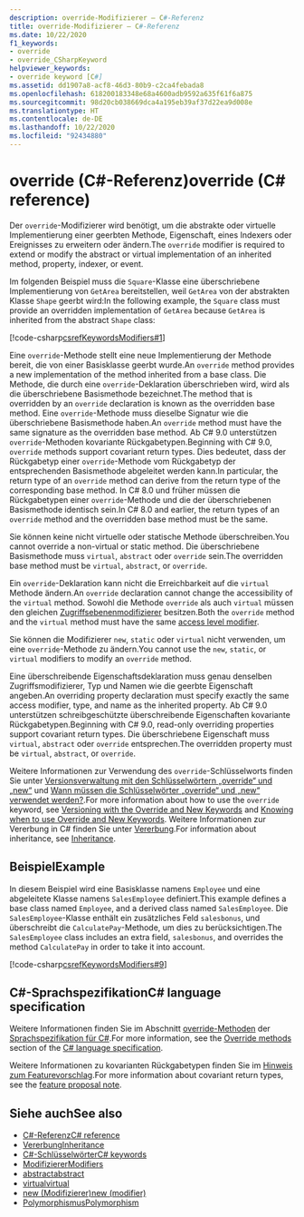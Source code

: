 ```yaml
---
description: override-Modifizierer – C#-Referenz
title: override-Modifizierer – C#-Referenz
ms.date: 10/22/2020
f1_keywords:
- override
- override_CSharpKeyword
helpviewer_keywords:
- override keyword [C#]
ms.assetid: dd1907a8-acf8-46d3-80b9-c2ca4febada8
ms.openlocfilehash: 618200183348e68a4600adb9592a635f61f6a875
ms.sourcegitcommit: 98d20cb038669dca4a195eb39af37d22ea9d008e
ms.translationtype: HT
ms.contentlocale: de-DE
ms.lasthandoff: 10/22/2020
ms.locfileid: "92434880"
---
```

# <a name="override-c-reference"></a><span data-ttu-id="3033d-103">override (C#-Referenz)</span><span class="sxs-lookup"><span data-stu-id="3033d-103">override (C# reference)</span></span>

<span data-ttu-id="3033d-104">Der `override`-Modifizierer wird benötigt, um die abstrakte oder virtuelle Implementierung einer geerbten Methode, Eigenschaft, eines Indexers oder Ereignisses zu erweitern oder ändern.</span><span class="sxs-lookup"><span data-stu-id="3033d-104">The `override` modifier is required to extend or modify the abstract or virtual implementation of an inherited method, property, indexer, or event.</span></span>

<span data-ttu-id="3033d-105">Im folgenden Beispiel muss die `Square`-Klasse eine überschriebene Implementierung von `GetArea` bereitstellen, weil `GetArea` von der abstrakten Klasse `Shape` geerbt wird:</span><span class="sxs-lookup"><span data-stu-id="3033d-105">In the following example, the `Square` class must provide an overridden implementation of `GetArea` because `GetArea` is inherited from the abstract `Shape` class:</span></span>

[!code-csharp[csrefKeywordsModifiers#1](~/samples/snippets/csharp/VS_Snippets_VBCSharp/csrefKeywordsModifiers/CS/csrefKeywordsModifiers.cs#1)]

<span data-ttu-id="3033d-106">Eine `override`-Methode stellt eine neue Implementierung der Methode bereit, die von einer Basisklasse geerbt wurde.</span><span class="sxs-lookup"><span data-stu-id="3033d-106">An `override` method provides a new implementation of the method inherited from a base class.</span></span> <span data-ttu-id="3033d-107">Die Methode, die durch eine `override`-Deklaration überschrieben wird, wird als die überschriebene Basismethode bezeichnet.</span><span class="sxs-lookup"><span data-stu-id="3033d-107">The method that is overridden by an `override` declaration is known as the overridden base method.</span></span> <span data-ttu-id="3033d-108">Eine `override`-Methode muss dieselbe Signatur wie die überschriebene Basismethode haben.</span><span class="sxs-lookup"><span data-stu-id="3033d-108">An `override` method must have the same signature as the overridden base method.</span></span> <span data-ttu-id="3033d-109">Ab C# 9.0 unterstützen `override`-Methoden kovariante Rückgabetypen.</span><span class="sxs-lookup"><span data-stu-id="3033d-109">Beginning with C# 9.0, `override` methods support covariant return types.</span></span> <span data-ttu-id="3033d-110">Dies bedeutet, dass der Rückgabetyp einer `override`-Methode vom Rückgabetyp der entsprechenden Basismethode abgeleitet werden kann.</span><span class="sxs-lookup"><span data-stu-id="3033d-110">In particular, the return type of an `override` method can derive from the return type of the corresponding base method.</span></span> <span data-ttu-id="3033d-111">In C# 8.0 und früher müssen die Rückgabetypen einer `override`-Methode und die der überschriebenen Basismethode identisch sein.</span><span class="sxs-lookup"><span data-stu-id="3033d-111">In C# 8.0 and earlier, the return types of an `override` method and the overridden base method must be the same.</span></span>

<span data-ttu-id="3033d-112">Sie können keine nicht virtuelle oder statische Methode überschreiben.</span><span class="sxs-lookup"><span data-stu-id="3033d-112">You cannot override a non-virtual or static method.</span></span> <span data-ttu-id="3033d-113">Die überschriebene Basismethode muss `virtual`, `abstract` oder `override` sein.</span><span class="sxs-lookup"><span data-stu-id="3033d-113">The overridden base method must be `virtual`, `abstract`, or `override`.</span></span>

<span data-ttu-id="3033d-114">Ein `override`-Deklaration kann nicht die Erreichbarkeit auf die `virtual` Methode ändern.</span><span class="sxs-lookup"><span data-stu-id="3033d-114">An `override` declaration cannot change the accessibility of the `virtual` method.</span></span> <span data-ttu-id="3033d-115">Sowohl die Methode `override` als auch `virtual` müssen den gleichen [Zugriffsebenenmodifizierer](access-modifiers.md) besitzen.</span><span class="sxs-lookup"><span data-stu-id="3033d-115">Both the `override` method and the `virtual` method must have the same [access level modifier](access-modifiers.md).</span></span>

<span data-ttu-id="3033d-116">Sie können die Modifizierer `new`, `static` oder `virtual` nicht verwenden, um eine `override`-Methode zu ändern.</span><span class="sxs-lookup"><span data-stu-id="3033d-116">You cannot use the `new`, `static`, or `virtual` modifiers to modify an `override` method.</span></span>

<span data-ttu-id="3033d-117">Eine überschreibende Eigenschaftsdeklaration muss genau denselben Zugriffsmodifizierer, Typ und Namen wie die geerbte Eigenschaft angeben.</span><span class="sxs-lookup"><span data-stu-id="3033d-117">An overriding property declaration must specify exactly the same access modifier, type, and name as the inherited property.</span></span> <span data-ttu-id="3033d-118">Ab C# 9.0 unterstützen schreibgeschützte überschreibende Eigenschaften kovariante Rückgabetypen.</span><span class="sxs-lookup"><span data-stu-id="3033d-118">Beginning with C# 9.0, read-only overriding properties support covariant return types.</span></span> <span data-ttu-id="3033d-119">Die überschriebene Eigenschaft muss `virtual`, `abstract` oder `override` entsprechen.</span><span class="sxs-lookup"><span data-stu-id="3033d-119">The overridden property must be `virtual`, `abstract`, or `override`.</span></span>

<span data-ttu-id="3033d-120">Weitere Informationen zur Verwendung des `override`-Schlüsselworts finden Sie unter [Versionsverwaltung mit den Schlüsselwörtern „override“ und „new“](../../programming-guide/classes-and-structs/versioning-with-the-override-and-new-keywords.md) und [Wann müssen die Schlüsselwörter „override“ und „new“ verwendet werden?](../../programming-guide/classes-and-structs/knowing-when-to-use-override-and-new-keywords.md).</span><span class="sxs-lookup"><span data-stu-id="3033d-120">For more information about how to use the `override` keyword, see [Versioning with the Override and New Keywords](../../programming-guide/classes-and-structs/versioning-with-the-override-and-new-keywords.md) and [Knowing when to use Override and New Keywords](../../programming-guide/classes-and-structs/knowing-when-to-use-override-and-new-keywords.md).</span></span> <span data-ttu-id="3033d-121">Weitere Informationen zur Vererbung in C# finden Sie unter [Vererbung](../../programming-guide/classes-and-structs/inheritance.md).</span><span class="sxs-lookup"><span data-stu-id="3033d-121">For information about inheritance, see [Inheritance](../../programming-guide/classes-and-structs/inheritance.md).</span></span>

## <a name="example"></a><span data-ttu-id="3033d-122">Beispiel</span><span class="sxs-lookup"><span data-stu-id="3033d-122">Example</span></span>

<span data-ttu-id="3033d-123">In diesem Beispiel wird eine Basisklasse namens `Employee` und eine abgeleitete Klasse namens `SalesEmployee` definiert.</span><span class="sxs-lookup"><span data-stu-id="3033d-123">This example defines a base class named `Employee`, and a derived class named `SalesEmployee`.</span></span> <span data-ttu-id="3033d-124">Die `SalesEmployee`-Klasse enthält ein zusätzliches Feld `salesbonus`, und überschreibt die `CalculatePay`-Methode, um dies zu berücksichtigen.</span><span class="sxs-lookup"><span data-stu-id="3033d-124">The `SalesEmployee` class includes an extra field, `salesbonus`, and overrides the method `CalculatePay` in order to take it into account.</span></span>

[!code-csharp[csrefKeywordsModifiers#9](~/samples/snippets/csharp/VS_Snippets_VBCSharp/csrefKeywordsModifiers/CS/csrefKeywordsModifiers.cs#9)]

## <a name="c-language-specification"></a><span data-ttu-id="3033d-125">C#-Sprachspezifikation</span><span class="sxs-lookup"><span data-stu-id="3033d-125">C# language specification</span></span>

<span data-ttu-id="3033d-126">Weitere Informationen finden Sie im Abschnitt [override-Methoden](~/_csharplang/spec/classes.md#override-methods) der [Sprachspezifikation für C#](~/_csharplang/spec/introduction.md).</span><span class="sxs-lookup"><span data-stu-id="3033d-126">For more information, see the [Override methods](~/_csharplang/spec/classes.md#override-methods) section of the [C# language specification](~/_csharplang/spec/introduction.md).</span></span>

<span data-ttu-id="3033d-127">Weitere Informationen zu kovarianten Rückgabetypen finden Sie im [Hinweis zum Featurevorschlag](~/_csharplang/proposals/csharp-9.0/covariant-returns.md).</span><span class="sxs-lookup"><span data-stu-id="3033d-127">For more information about covariant return types, see the [feature proposal note](~/_csharplang/proposals/csharp-9.0/covariant-returns.md).</span></span>

## <a name="see-also"></a><span data-ttu-id="3033d-128">Siehe auch</span><span class="sxs-lookup"><span data-stu-id="3033d-128">See also</span></span>

- [<span data-ttu-id="3033d-129">C#-Referenz</span><span class="sxs-lookup"><span data-stu-id="3033d-129">C# reference</span></span>](../index.md)
- [<span data-ttu-id="3033d-130">Vererbung</span><span class="sxs-lookup"><span data-stu-id="3033d-130">Inheritance</span></span>](../../programming-guide/classes-and-structs/inheritance.md)
- [<span data-ttu-id="3033d-131">C#-Schlüsselwörter</span><span class="sxs-lookup"><span data-stu-id="3033d-131">C# keywords</span></span>](index.md)
- [<span data-ttu-id="3033d-132">Modifizierer</span><span class="sxs-lookup"><span data-stu-id="3033d-132">Modifiers</span></span>](index.md)
- [<span data-ttu-id="3033d-133">abstract</span><span class="sxs-lookup"><span data-stu-id="3033d-133">abstract</span></span>](abstract.md)
- [<span data-ttu-id="3033d-134">virtual</span><span class="sxs-lookup"><span data-stu-id="3033d-134">virtual</span></span>](virtual.md)
- [<span data-ttu-id="3033d-135">new (Modifizierer)</span><span class="sxs-lookup"><span data-stu-id="3033d-135">new (modifier)</span></span>](new-modifier.md)
- [<span data-ttu-id="3033d-136">Polymorphismus</span><span class="sxs-lookup"><span data-stu-id="3033d-136">Polymorphism</span></span>](../../programming-guide/classes-and-structs/polymorphism.md)
